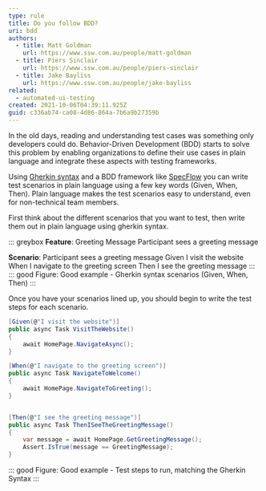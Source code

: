```yaml
---
type: rule
title: Do you follow BDD?
uri: bdd
authors:
  - title: Matt Goldman
    url: https://www.ssw.com.au/people/matt-goldman
  - title: Piers Sinclair
    url: https://www.ssw.com.au/people/piers-sinclair
  - title: Jake Bayliss
    url: https://www.ssw.com.au/people/jake-bayliss
related:
  - automated-ui-testing
created: 2021-10-06T04:39:11.925Z
guid: c336ab74-ca08-4d86-864a-7b6a9b27359b
---
```

In the old days, reading and understanding test cases was something only developers could do. Behavior-Driven Development (BDD) starts to solve this problem by enabling organizations to define their use cases in plain language and integrate these aspects with testing frameworks.

<!--endintro-->

Using [Gherkin syntax](https://specflow.org/learn/gherkin) and a BDD framework like [SpecFlow](https://specflow.org) you can write test scenarios in plain language using a few key words (Given, When, Then). Plain language makes the test scenarios easy to understand, even for non-technical team members.

First think about the different scenarios that you want to test, then write them out in plain language using gherkin syntax.

::: greybox
**Feature**: Greeting Message
    Participant sees a greeting message

**Scenario**: Participant sees a greeting message
	Given I visit the website
	When I navigate to the greeting screen
	Then I see the greeting message
:::
::: good
Figure: Good example - Gherkin syntax scenarios (Given, When, Then)
:::

Once you have your scenarios lined up, you should begin to write the test steps for each scenario.

```cs
[Given(@"I visit the website")]
public async Task VisitTheWebsite()
{
    await HomePage.NavigateAsync();
}

[When(@"I navigate to the greeting screen")]
public async Task NavigateToWelcome()
{
    await HomePage.NavigateToGreeting();
}


[Then(@"I see the greeting message")]
public async Task ThenISeeTheGreetingMessage()
{
    var message = await HomePage.GetGreetingMessage();
    Assert.IsTrue(message == GreetingMessage);
}
```
::: good
Figure: Good example - Test steps to run, matching the Gherkin Syntax
:::
